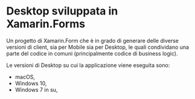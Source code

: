 # Desktop sviluppata in Xamarin.Forms

Un progetto di Xamarin.Form che è in grado di generare delle diverse versioni di client, sia per Mobile sia per Desktop, le quali condividano una parte del codice in comuni (principalmente codice di business logic).

Le versioni di Desktop su cui la applicazione viene eseguita sono:
* macOS,
* Windows 10,
* Windows 7 in su,
